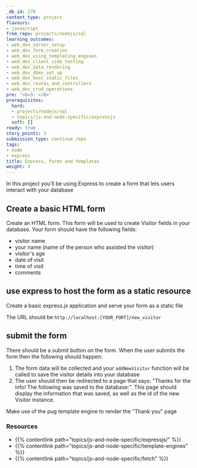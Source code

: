 ```yaml
---
_db_id: 279
content_type: project
flavours:
- javascript
from_repo: projects/nodejs/sql
learning_outcomes:
- web_dev_server_setup
- web_dev_form_creation
- web_dev_using_templating_engines
- wed_dev_client_side_testing
- web_dev_data_rendering
- web_dev_dbms_set_up
- web_dev_host_static_files
- web_dev_routes_and_controllers
- web_dev_crud_operations
pre: '<b>3: </b>'
prerequisites:
  hard:
  - projects/nodejs/sql
  - topics/js-and-node-specific/expressjs
  soft: []
ready: true
story_points: 3
submission_type: continue_repo
tags:
- node
- express
title: Express, forms and templates
weight: 3
---
```


In this project you'll be using Express to create a form that lets users interact with your database

## Create a basic HTML form

Create an HTML form. This form will be used to create Visitor fields in your database. Your form should have the following fields:

- visitor name
- your name (name of the person who assisted the visitor)
- visitor's age
- date of visit
- time of visit
- comments

## use express to host the form as a static resource

Create a basic express.js application and serve your form as a static file

The URL should be `http://localhost:[YOUR_PORT]/new_visitor`

## submit the form

There should be a submit button on the form. When the user submits the form then the following should happen:

1. The form data will be collected and your `addNewVisitor` function will be called to save the visitor details into your database
2. The user should then be redirected to a page that says: "Thanks for the info! The following was saved to the database:". This page should display the information that was saved, as well as the id of the new Visitor instance.

Make use of the pug template engine to render the "Thank you" page

### Resources

- {{% contentlink path="topics/js-and-node-specific/expressjs/" %}}
- {{% contentlink path="topics/js-and-node-specific/template-engines" %}}
- {{% contentlink path="topics/js-and-node-specific/fetch" %}}